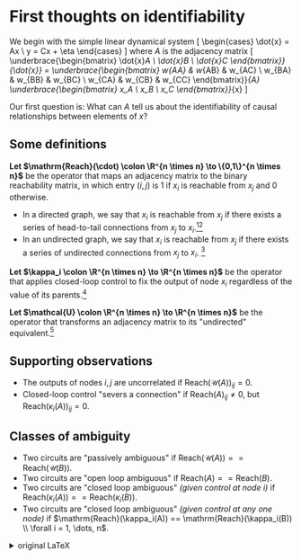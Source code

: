 # First thoughts on identifiability

We begin with the simple linear dynamical system
\[
\begin{cases} \dot{x} = Ax \\ y = Cx + \eta \end{cases}
\]
where $A$ is the adjacency matrix
\[
\underbrace{\begin{bmatrix} \dot{x}_A \\ \dot{x}_B \\ \dot{x}_C \end{bmatrix}}_{\dot{x}} =
\underbrace{\begin{bmatrix}
    w_{AA} & w_{AB} & w_{AC} \\
    w_{BA} & w_{BB} & w_{BC} \\
    w_{CA} & w_{CB} & w_{CC}
\end{bmatrix}}_{A}
\underbrace{\begin{bmatrix}
    x_A \\
    x_B \\
    x_C
\end{bmatrix}}_{x}
\]

Our first question is: What can $A$ tell us about the identifiability of causal relationships between elements of $x$?

## Some definitions

**Let $\mathrm{Reach}(\cdot) \colon \R^{n \times n} \to \{0,1\}^{n \times n}$** be the operator that maps an adjacency matrix to the binary reachability matrix, in which entry $(i,j)$ is $1$ if $x_i$ is reachable from $x_j$ and $0$ otherwise. 
- In a directed graph, we say that $x_i$ is reachable from $x_j$ if there exists a series of head-to-tail connections from $x_j$ to $x_i$.[^fn][^index]
- In an undirected graph, we say that $x_i$ is reachable from $x_j$ if there exists a series of undirected connections from $x_j$ to $x_i$.
[^fork]

[^fork]: 🚧 in code I've also implemented what I call "fork-shaped" reachability which captures whether a node `i` can be reached by any of *the parents of* node `j` and "collider-shaped" reachability which captures whether a node `i` and node `j` shared descendants - *verify this, include above if useful*

[^index]: to-do resolve indexing convention
[^fn]: Note that for a binary adjacency matrix $A$, $A^k_{ij} = 1$ $\iff$ $x_i$ is reachable from $x_j$ in $k$ "hops." Using this fact and the fact that $e^A = \sum_{k \geq 0} \tfrac{1}{k!} A^k$, we can compute $\mathrm{Reach}(\cdot)$ as $\mathrm{Reach}(A) = \mathrm{Binarize}(\mathrm{expm}(\mathrm{Binarize}(A)))$.


**Let $\kappa_i \colon \R^{n \times n} \to \R^{n \times n}$** be the operator that applies closed-loop control to fix the output of node $x_i$ regardless of the value of its parents.[^ctrl_row]
 
 [^ctrl_row]: This can be implemented as removing node $i$'s parents, i.e., setting row $i$ of $A$ to zero.

**Let $\mathcal{U} \colon \R^{n \times n} \to \R^{n \times n}$** be the operator that transforms an adjacency matrix to its "undirected" equivalent.[^undirect]

[^undirect]: This can be implemented as $\mathcal{U}(A) = (A \neq 0) ~\vert~ (A \neq 0)^T)$ where $\vert$ denotes the element-wise OR operator.

## Supporting observations 
- The outputs of nodes $i,j$ are uncorrelated if $\mathrm{Reach}(\mathcal{U}(A))_{ij} = 0$.
- Closed-loop control "severs a connection" if $\mathrm{Reach}(A)_{ij} \neq 0$, but $\mathrm{Reach}(\kappa_i(A))_{ij} = 0$.

## Classes of ambiguity
- Two circuits are "passively ambiguous" if 
  $\mathrm{Reach}(\mathcal{U}(A)) == \mathrm{Reach}(\mathcal{U}(B))$.
- Two circuits are "open loop ambiguous" if
$\mathrm{Reach}(A) == \mathrm{Reach}(B)$.
- Two circuits are "closed loop ambiguous" *(given control at node i)* if $\mathrm{Reach}(\kappa_i(A)) == \mathrm{Reach}(\kappa_i(B))$.
- Two circuits are "closed loop ambiguous" *(given control at any one node)* if 
$\mathrm{Reach}(\kappa_i(A)) == \mathrm{Reach}(\kappa_i(B)) \\
\forall i = 1, \dots, n$.


<details><summary> original LaTeX </summary>
```latex
\def\Reach{\mathcal{R}}%{\mathrm{Reach}}
\def\Control{\kappa_i}
\def\CL{\mathcal{C}}
\def\OL{\mathcal{O}}
\def\pluseqq{\mathrel{{+}{=}}}
\def\Undirect{\mathcal{U}}%{\mathcal{U}}

\paragraph{Some definitions.}
\begin{enumerate}
    \item Let $\mathrm{Reach}(\cdot) \colon \R^{n \times n} \to \{0,1\}^{n \times n}$ be the operator that maps an adjacency matrix to the binary reachability matrix, in which entry $(i,j)$ is $1$ if $x_i$ is reachable from $x_j$ and $0$ otherwise. In a directed graph, we say that $x_i$ is reachable from $x_j$ if there exists a series of head-to-tail connections from $x_j$ to $x_i$.\footnote{Note that for a binary adjacency matrix $A$, $A^k_{ij} = 1$ $\iff$ $x_i$ is reachable from $x_j$ in $k$ "hops." Using this fact and the fact that $e^A = \sum_{k \geq 0} \tfrac{1}{k!} A^k$, we can compute $\mathrm{Reach}(\cdot)$ as $\mathrm{Reach}(A) = \mathrm{Binarize}(\mathrm{expm}(\mathrm{Binarize}(A)))$.} In an undirected graph, we say that $x_i$ is reachable from $x_j$ if there exists a series of undirected connections from $x_j$ to $x_i$.
    \item Let $\kappa_i \colon \R^{n \times n} \to \R^{n \times n}$ be the operator that applies closed-loop control to fix the output of node $x_i$ regardless of the value of its parents.\footnote{This can be implemented as removing node $i$'s parents, i.e., setting row $i$ of $A$ to zero.}
    \item Let $\mathcal{U} \colon \R^{n \times n} \to \R^{n \times n}$ be the operator that transforms an adjacency matrix to its "undirected" equivalent.\footnote{This can be implemented as $\mathcal{U}(A) = (A \neq 0) ~\vert~ (A \neq 0)^T)$ where $\vert$ denotes the element-wise OR operator.}
\end{enumerate}

\paragraph{Supporting observations.}
\begin{enumerate}
    \item The outputs of nodes $i,j$ are uncorrelated if $\mathrm{Reach}(\mathcal{U}(A))_{ij} = 0$.
    \item Closed-loop control "severs a connection" if $\mathrm{Reach}(A)_{ij} \neq 0$, but $\mathrm{Reach}(\kappa_i(A))_{ij} = 0$.
\end{enumerate}

\paragraph{Adam's rules of ID.}
\begin{enumerate}  
    \item Two circuits are "passively ambiguous" if $\mathrm{Reach}(\mathcal{U}(A)) == \mathrm{Reach}(\mathcal{U}(B))$.
    \item Two circuits are "open loop ambiguous" if $\mathrm{Reach}(A) == \mathrm{Reach}(B)$.
    \item Two circuits are "closed loop ambiguous" \textit{given control at node i} if $\mathrm{Reach}(\kappa_i(A)) == \mathrm{Reach}(\kappa_i(B))$.
    \item Two circuits are "closed loop ambiguous" \textit{(given control at any one node)} if $\mathrm{Reach}(\kappa_i(A)) == \mathrm{Reach}(\kappa_i(B))$ for $i = 1, \dots, n$.
\end{enumerate}
```
</details>